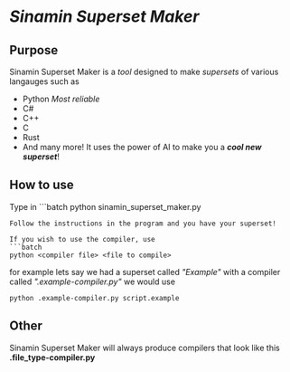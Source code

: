 # ***Sinamin Superset Maker***
## **Purpose**
Sinamin Superset Maker is a *tool* designed to make *supersets* of various langauges such as
- Python *Most reliable*
- C#
- C++
- C
- Rust
- And many more!
It uses the power of AI to make you a ***cool new superset***!

## **How to use**
Type in ```batch
python sinamin_superset_maker.py
```
Follow the instructions in the program and you have your superset!

If you wish to use the compiler, use 
```batch
python <compiler file> <file to compile>
```
for example lets say we had a superset called *"Example"* with a compiler called *".example-compiler.py"* we would use
```batch
python .example-compiler.py script.example
```

## **Other**
Sinamin Superset Maker will always produce compilers that look like this **.file_type-compiler.py**